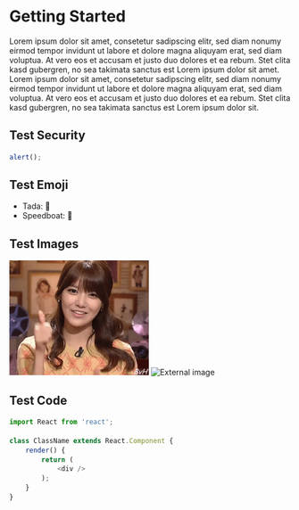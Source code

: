 Getting Started
===============

Lorem ipsum dolor sit amet, consetetur sadipscing elitr, sed diam nonumy eirmod tempor invidunt ut labore et dolore magna aliquyam erat, sed diam voluptua. At vero eos et accusam et justo duo dolores et ea rebum. Stet clita kasd gubergren, no sea takimata sanctus est Lorem ipsum dolor sit amet. Lorem ipsum dolor sit amet, consetetur sadipscing elitr, sed diam nonumy eirmod tempor invidunt ut labore et dolore magna aliquyam erat, sed diam voluptua. At vero eos et accusam et justo duo dolores et ea rebum. Stet clita kasd gubergren, no sea takimata sanctus est Lorem ipsum dolor sit.


Test Security
-------------

```js
alert();
```

<script>alert()</script>


Test Emoji
----------

* Tada: :tada:
* Speedboat: :speedboat:

Test Images
-----------

![Test image](/v2/image.gif)
![External image](http://media2.giphy.com/media/11ISwbgCxEzMyY/giphy-downsized.gif)



Test Code
---------
```js
import React from 'react';

class ClassName extends React.Component {
	render() {
		return (
			<div />
		);
	}
}
```

